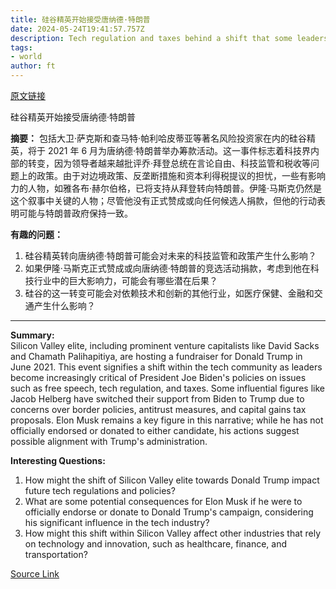 ```yaml
---
title: 硅谷精英开始接受唐纳德·特朗普
date: 2024-05-24T19:41:57.757Z
description: Tech regulation and taxes behind a shift that some leaders hope will be endorsed by Elon Musk
tags: 
- world
author: ft
---
```


[原文链接](https://ft.com/content/341376d4-1f29-4cd4-97a9-40e1b02aa722)

硅谷精英开始接受唐纳德·特朗普

**摘要：**
包括大卫·萨克斯和查马特·帕利哈皮蒂亚等著名风险投资家在内的硅谷精英，将于 2021 年 6 月为唐纳德·特朗普举办筹款活动。这一事件标志着科技界内部的转变，因为领导者越来越批评乔·拜登总统在言论自由、科技监管和税收等问题上的政策。由于对边境政策、反垄断措施和资本利得税提议的担忧，一些有影响力的人物，如雅各布·赫尔伯格，已将支持从拜登转向特朗普。伊隆·马斯克仍然是这个叙事中关键的人物；尽管他没有正式赞成或向任何候选人捐款，但他的行动表明可能与特朗普政府保持一致。

**有趣的问题：**
1. 硅谷精英转向唐纳德·特朗普可能会对未来的科技监管和政策产生什么影响？
2. 如果伊隆·马斯克正式赞成或向唐纳德·特朗普的竞选活动捐款，考虑到他在科技行业中的巨大影响力，可能会有哪些潜在后果？
3. 硅谷的这一转变可能会对依赖技术和创新的其他行业，如医疗保健、金融和交通产生什么影响？

---

**Summary:**  
Silicon Valley elite, including prominent venture capitalists like David Sacks and Chamath Palihapitiya, are hosting a fundraiser for Donald Trump in June 2021. This event signifies a shift within the tech community as leaders become increasingly critical of President Joe Biden's policies on issues such as free speech, tech regulation, and taxes. Some influential figures like Jacob Helberg have switched their support from Biden to Trump due to concerns over border policies, antitrust measures, and capital gains tax proposals. Elon Musk remains a key figure in this narrative; while he has not officially endorsed or donated to either candidate, his actions suggest possible alignment with Trump's administration.

**Interesting Questions:**  
1. How might the shift of Silicon Valley elite towards Donald Trump impact future tech regulations and policies?  
2. What are some potential consequences for Elon Musk if he were to officially endorse or donate to Donald Trump's campaign, considering his significant influence in the tech industry?  
3. How might this shift within Silicon Valley affect other industries that rely on technology and innovation, such as healthcare, finance, and transportation?

[Source Link](https://ft.com/content/341376d4-1f29-4cd4-97a9-40e1b02aa722)

